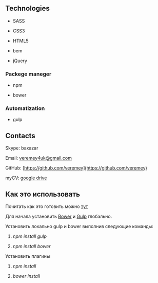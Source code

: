## Technologies

* SASS

* CSS3

* HTML5

* bem

* jQuery

### Packege maneger

* npm

* bower

### Automatization

* gulp

## Contacts

Skype: baxazar

Email: [veremey4uk@gmail.com](mailto:veremey4uk@gmail.com)

GitHub: [https://github.com/veremey](https://github.com/veremey)

myCV:  [google drive](https://drive.google.com/open?id=1TK9mt61RCe0p68Jt_lBX8pRnAtXPieYcpJr0OF9VwT0)


## Как это использовать

Почитать как это готовить можно [тут](http://habrahabr.ru/post/250569/ "Readme")

Для начала установить [Bower](http://bower.io/) и [Gulp](http://gulpjs.com/) глобально.

Установить локально gulp и bower выполнив следующие команды:

1. *npm install gulp*

2. *npm install bower*

Установить плагины

1. *npm install*

2. *bower install*